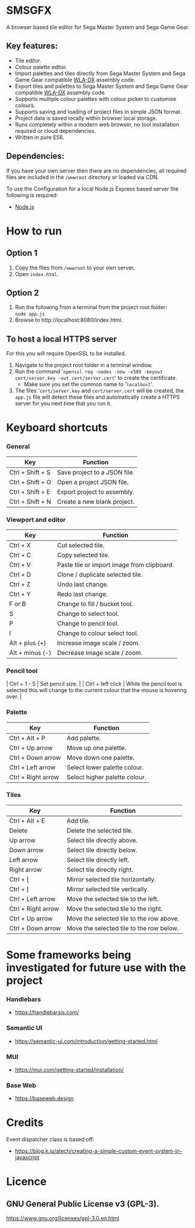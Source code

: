 # SMSGFX
A browser based tile editor for Sega Master System and Sega Game Gear.

## Key features: 
* Tile editor.
* Colour palette editor.
* Import palettes and tiles directly from Sega Master System and Sega Game Gear compatible [WLA-DX](https://github.com/vhelin/wla-dx) assembly code.
* Export tiles and palettes to Sega Master System and Sega Game Gear compatible [WLA-DX](https://github.com/vhelin/wla-dx) assembly code.
* Supports multiple colour palettes with colour picker to customise colours.
* Supports saving and loading of project files in simple JSON format.
* Project data is saved locally within browser local storage.
* Runs completely within a modern web browser, no tool installation required or cloud dependencies.
* Written in pure ES6.

## Dependencies: 
If you have your own server then there are no dependencies, all required files are included in the `/wwwroot` directory or loaded via CDN.

To use the Configuration for a local Node.js Express based server the following is required:
* [Node.js](https://nodejs.org/en/)


# How to run

## Option 1
1. Copy the files from `/wwwroot` to your own server. 
2. Open `index.html`. 

## Option 2
1. Run the following from a terminal from the project root folder:<br />`node app.js`
2. Browse to http://localhost:8080/index.html.

## To host a local HTTPS server
For this you will require OpenSSL to be installed. 
1. Navigate to the project root folder in a terminal window.
2. Run the command '`openssl req -nodes -new -x509 -keyout cert/server.key -out cert/server.cert`' to create the certificate.
   * Make sure you set the common name to '`localhost`'.
3. The files '`cert/server.key` and `cert/server.cert` will be created, the `app.js` file will detect these files and automatically create a HTTPS server for you next time that you run it.


# Keyboard shortcuts

### General
| Key | Function | 
| --- | -------- |
| Ctrl + Shift + S | Save project to a JSON file. |
| Ctrl + Shift + O | Open a project JSON file. |
| Ctrl + Shift + E | Export project to assembly. |
| Ctrl + Shift + N | Create a new blank project. |

### Viewport and editor
| Key | Function | 
| --- | -------- |
| Ctrl + X | Cut selected tile. | 
| Ctrl + C | Copy selected tile. | 
| Ctrl + V | Paste tile or import image from clipboard. | 
| Ctrl + D | Clone / duplicate selected tile. | 
| Ctrl + Z | Undo last change. | 
| Ctrl + Y | Redo last change. | 
| F or B | Change to fill / bucket tool. |
| S | Change to select tool. |
| P | Change to pencil tool. |
| I | Change to colour select tool. |
| Alt + plus (+) | Increase image scale / zoom. |
| Alt + minus (-) | Decrease image scale / zoom. |

### Pencil tool
| Ctrl + 1 - 5 | Set pencil size. |
| Ctrl + left click | While the pencil tool is selected this will change to the current colour that the mouse is hovering over. |

### Palette
| Key | Function | 
| --- | -------- |
| Ctrl + Alt + P | Add palette. |
| Ctrl + Up arrow | Move up one palette. |
| Ctrl + Down arrow | Move down one palette. |
| Ctrl + Left arrow | Select lower palette colour. |
| Ctrl + Right arrow | Select higher palette colour. |

### Tiles
| Key | Function | 
| --- | -------- |
| Ctrl + Alt + E | Add tile. |
| Delete | Delete the selected tile. | 
| Up arrow | Select tile directly above. |
| Down arrow | Select tile directly below. |
| Left arrow | Select tile directly left. |
| Right arrow | Select tile directly right. |
| Ctrl + [ | Mirror selected tile horizontally. | 
| Ctrl + ] | Mirror selected tile vertically. | 
| Ctrl + Left arrow | Move the selected tile to the left. | 
| Ctrl + Right arrow | Move the selected tile to the right. | 
| Ctrl + Up arrow | Move the selected tile to the row above. | 
| Ctrl + Down arrow | Move the selected tile to the row below. | 


# Some frameworks being investigated for future use with the project

### Handlebars
* https://handlebarsjs.com/

### Semantic UI
* https://semantic-ui.com/introduction/getting-started.html

### MUI 
* https://mui.com/getting-started/installation/

### Base Web
* https://baseweb.design


# Credits 

Event dispatcher class is based off:
* https://blog.k.io/atech/creating-a-simple-custom-event-system-in-javascript


# Licence

 ## GNU General Public License v3 (GPL-3).
 https://www.gnu.org/licenses/gpl-3.0.en.html